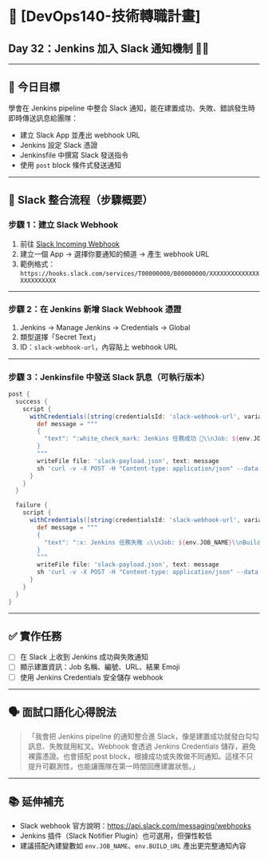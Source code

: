 # 📣 [DevOps140-技術轉職計畫]  
## Day 32：Jenkins 加入 Slack 通知機制 📨🤖

---

## 🎯 今日目標

學會在 Jenkins pipeline 中整合 Slack 通知，能在建置成功、失敗、錯誤發生時即時傳送訊息給團隊：

- 建立 Slack App 並產出 webhook URL  
- Jenkins 設定 Slack 憑證  
- Jenkinsfile 中撰寫 Slack 發送指令  
- 使用 `post` block 條件式發送通知  

---

## 🧠 Slack 整合流程（步驟概要）

### 步驟 1：建立 Slack Webhook

1. 前往 [Slack Incoming Webhook](https://api.slack.com/messaging/webhooks)
2. 建立一個 App → 選擇你要通知的頻道 → 產生 webhook URL
3. 範例格式：  
   `https://hooks.slack.com/services/T00000000/B00000000/XXXXXXXXXXXXXXXXXXXXXXXX`

---

### 步驟 2：在 Jenkins 新增 Slack Webhook 憑證

1. Jenkins → Manage Jenkins → Credentials → Global
2. 類型選擇「Secret Text」
3. ID：`slack-webhook-url`，內容貼上 webhook URL

---

### 步驟 3：Jenkinsfile 中發送 Slack 訊息（可執行版本）

```groovy
post {
  success {
    script {
      withCredentials([string(credentialsId: 'slack-webhook-url', variable: 'SLACK_URL')]) {
        def message = """
        {
          "text": ":white_check_mark: Jenkins 任務成功 🎉\\nJob: ${env.JOB_NAME}\\nBuild: #${env.BUILD_NUMBER}\\nURL: ${env.BUILD_URL}"
        }
        """
        writeFile file: 'slack-payload.json', text: message
        sh 'curl -v -X POST -H "Content-type: application/json" --data @slack-payload.json "$SLACK_URL"'
      }
    }
  }

  failure {
    script {
      withCredentials([string(credentialsId: 'slack-webhook-url', variable: 'SLACK_URL')]) {
        def message = """
        {
          "text": ":x: Jenkins 任務失敗 ⚠️\\nJob: ${env.JOB_NAME}\\nBuild: #${env.BUILD_NUMBER}\\nURL: ${env.BUILD_URL}"
        }
        """
        writeFile file: 'slack-payload.json', text: message
        sh 'curl -v -X POST -H "Content-type: application/json" --data @slack-payload.json "$SLACK_URL"'
      }
    }
  }
}
```

---

## ✅ 實作任務

- [ ] 在 Slack 上收到 Jenkins 成功與失敗通知  
- [ ] 顯示建置資訊：Job 名稱、編號、URL、結果 Emoji  
- [ ] 使用 Jenkins Credentials 安全儲存 webhook

---

## 🗣 面試口語化心得說法

>「我會把 Jenkins pipeline 的通知整合進 Slack，像是建置成功就發白勾勾訊息、失敗就用紅叉。Webhook 會透過 Jenkins Credentials 儲存，避免裸露憑證。也會搭配 post block，根據成功或失敗做不同通知。這樣不只提升可觀測性，也能讓團隊在第一時間回應建置狀態。」

---

## 📚 延伸補充

- Slack webhook 官方說明：<https://api.slack.com/messaging/webhooks>
- Jenkins 插件（Slack Notifier Plugin）也可選用，但彈性較低
- 建議搭配內建變數如 `env.JOB_NAME`、`env.BUILD_URL` 產出更完整通知內容

